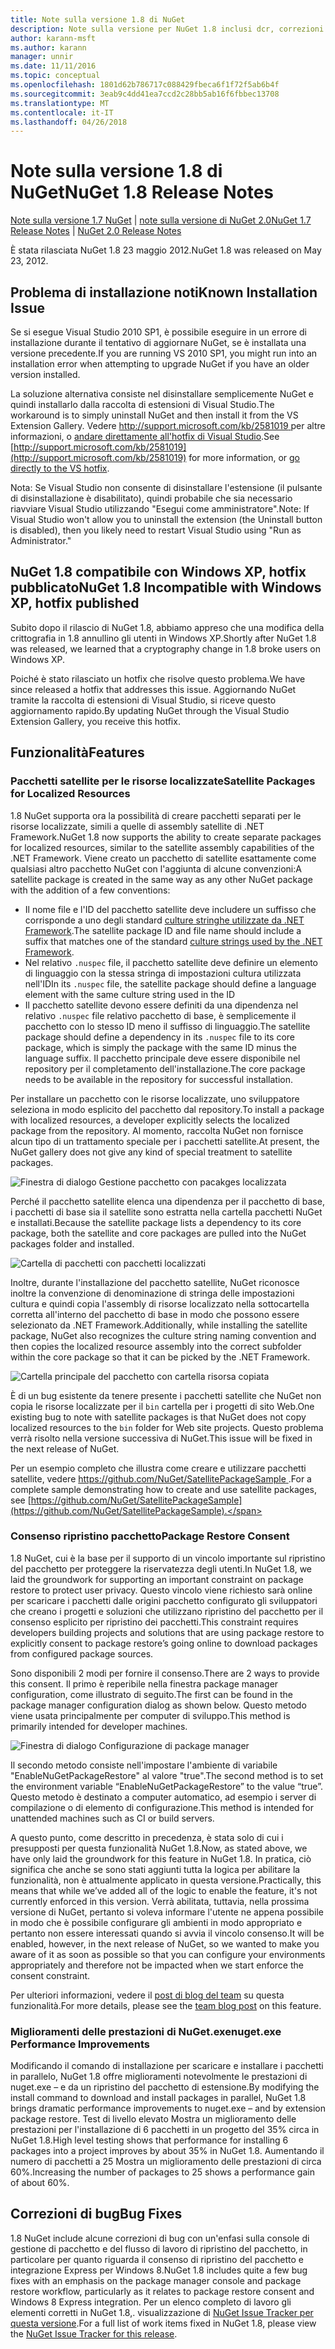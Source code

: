 ```yaml
---
title: Note sulla versione 1.8 di NuGet
description: Note sulla versione per NuGet 1.8 inclusi dcr, correzioni di bug, le funzionalità aggiunte e problemi noti.
author: karann-msft
ms.author: karann
manager: unnir
ms.date: 11/11/2016
ms.topic: conceptual
ms.openlocfilehash: 1801d62b786717c088429fbeca6f1f72f5ab6b4f
ms.sourcegitcommit: 3eab9c4dd41ea7ccd2c28bb5ab16f6fbbec13708
ms.translationtype: MT
ms.contentlocale: it-IT
ms.lasthandoff: 04/26/2018
---
```

# <a name="nuget-18-release-notes"></a><span data-ttu-id="439d8-103">Note sulla versione 1.8 di NuGet</span><span class="sxs-lookup"><span data-stu-id="439d8-103">NuGet 1.8 Release Notes</span></span>

<span data-ttu-id="439d8-104">[Note sulla versione 1.7 NuGet](../release-notes/nuget-1.7.md) | [note sulla versione di NuGet 2.0](../release-notes/nuget-2.0.md)</span><span class="sxs-lookup"><span data-stu-id="439d8-104">[NuGet 1.7 Release Notes](../release-notes/nuget-1.7.md) | [NuGet 2.0 Release Notes](../release-notes/nuget-2.0.md)</span></span>

<span data-ttu-id="439d8-105">È stata rilasciata NuGet 1.8 23 maggio 2012.</span><span class="sxs-lookup"><span data-stu-id="439d8-105">NuGet 1.8 was released on May 23, 2012.</span></span>

## <a name="known-installation-issue"></a><span data-ttu-id="439d8-106">Problema di installazione noti</span><span class="sxs-lookup"><span data-stu-id="439d8-106">Known Installation Issue</span></span>
<span data-ttu-id="439d8-107">Se si esegue Visual Studio 2010 SP1, è possibile eseguire in un errore di installazione durante il tentativo di aggiornare NuGet, se è installata una versione precedente.</span><span class="sxs-lookup"><span data-stu-id="439d8-107">If you are running VS 2010 SP1, you might run into an installation error when attempting to upgrade NuGet if you have an older version installed.</span></span>

<span data-ttu-id="439d8-108">La soluzione alternativa consiste nel disinstallare semplicemente NuGet e quindi installarlo dalla raccolta di estensioni di Visual Studio.</span><span class="sxs-lookup"><span data-stu-id="439d8-108">The workaround is to simply uninstall NuGet and then install it from the VS Extension Gallery.</span></span>  <span data-ttu-id="439d8-109">Vedere [ http://support.microsoft.com/kb/2581019 ](http://support.microsoft.com/kb/2581019) per altre informazioni, o [andare direttamente all'hotfix di Visual Studio](http://bit.ly/vsixcertfix).</span><span class="sxs-lookup"><span data-stu-id="439d8-109">See [http://support.microsoft.com/kb/2581019](http://support.microsoft.com/kb/2581019) for more information, or [go directly to the VS hotfix](http://bit.ly/vsixcertfix).</span></span>

<span data-ttu-id="439d8-110">Nota: Se Visual Studio non consente di disinstallare l'estensione (il pulsante di disinstallazione è disabilitato), quindi probabile che sia necessario riavviare Visual Studio utilizzando "Esegui come amministratore".</span><span class="sxs-lookup"><span data-stu-id="439d8-110">Note: If Visual Studio won't allow you to uninstall the extension (the Uninstall button is disabled), then you likely need to restart Visual Studio using "Run as Administrator."</span></span>

## <a name="nuget-18-incompatible-with-windows-xp-hotfix-published"></a><span data-ttu-id="439d8-111">NuGet 1.8 compatibile con Windows XP, hotfix pubblicato</span><span class="sxs-lookup"><span data-stu-id="439d8-111">NuGet 1.8 Incompatible with Windows XP, hotfix published</span></span>

<span data-ttu-id="439d8-112">Subito dopo il rilascio di NuGet 1.8, abbiamo appreso che una modifica della crittografia in 1.8 annullino gli utenti in Windows XP.</span><span class="sxs-lookup"><span data-stu-id="439d8-112">Shortly after NuGet 1.8 was released, we learned that a cryptography change in 1.8 broke users on Windows XP.</span></span>

<span data-ttu-id="439d8-113">Poiché è stato rilasciato un hotfix che risolve questo problema.</span><span class="sxs-lookup"><span data-stu-id="439d8-113">We have since released a hotfix that addresses this issue.</span></span>  <span data-ttu-id="439d8-114">Aggiornando NuGet tramite la raccolta di estensioni di Visual Studio, si riceve questo aggiornamento rapido.</span><span class="sxs-lookup"><span data-stu-id="439d8-114">By updating NuGet through the Visual Studio Extension Gallery, you receive this hotfix.</span></span>

## <a name="features"></a><span data-ttu-id="439d8-115">Funzionalità</span><span class="sxs-lookup"><span data-stu-id="439d8-115">Features</span></span>

### <a name="satellite-packages-for-localized-resources"></a><span data-ttu-id="439d8-116">Pacchetti satellite per le risorse localizzate</span><span class="sxs-lookup"><span data-stu-id="439d8-116">Satellite Packages for Localized Resources</span></span>
<span data-ttu-id="439d8-117">1.8 NuGet supporta ora la possibilità di creare pacchetti separati per le risorse localizzate, simili a quelle di assembly satellite di .NET Framework.</span><span class="sxs-lookup"><span data-stu-id="439d8-117">NuGet 1.8 now supports the ability to create separate packages for localized resources, similar to the satellite assembly capabilities of the .NET Framework.</span></span>  <span data-ttu-id="439d8-118">Viene creato un pacchetto di satellite esattamente come qualsiasi altro pacchetto NuGet con l'aggiunta di alcune convenzioni:</span><span class="sxs-lookup"><span data-stu-id="439d8-118">A satellite package is created in the same way as any other NuGet package with the addition of a few conventions:</span></span>

* <span data-ttu-id="439d8-119">Il nome file e l'ID del pacchetto satellite deve includere un suffisso che corrisponde a uno degli standard [culture stringhe utilizzate da .NET Framework](http://msdn.microsoft.com/goglobal/bb896001.aspx).</span><span class="sxs-lookup"><span data-stu-id="439d8-119">The satellite package ID and file name should include a suffix that matches one of the standard [culture strings used by the .NET Framework](http://msdn.microsoft.com/goglobal/bb896001.aspx).</span></span>
* <span data-ttu-id="439d8-120">Nel relativo `.nuspec` file, il pacchetto satellite deve definire un elemento di linguaggio con la stessa stringa di impostazioni cultura utilizzata nell'ID</span><span class="sxs-lookup"><span data-stu-id="439d8-120">In its `.nuspec` file, the satellite package should define a language element with the same culture string used in the ID</span></span>
* <span data-ttu-id="439d8-121">Il pacchetto satellite devono essere definiti da una dipendenza nel relativo `.nuspec` file relativo pacchetto di base, è semplicemente il pacchetto con lo stesso ID meno il suffisso di linguaggio.</span><span class="sxs-lookup"><span data-stu-id="439d8-121">The satellite package should define a dependency in its `.nuspec` file to its core package, which is simply the package with the same ID minus the language suffix.</span></span>  <span data-ttu-id="439d8-122">Il pacchetto principale deve essere disponibile nel repository per il completamento dell'installazione.</span><span class="sxs-lookup"><span data-stu-id="439d8-122">The core package needs to be available in the repository for successful installation.</span></span>

<span data-ttu-id="439d8-123">Per installare un pacchetto con le risorse localizzate, uno sviluppatore seleziona in modo esplicito del pacchetto dal repository.</span><span class="sxs-lookup"><span data-stu-id="439d8-123">To install a package with localized resources, a developer explicitly selects the localized package from the repository.</span></span> <span data-ttu-id="439d8-124">Al momento, raccolta NuGet non fornisce alcun tipo di un trattamento speciale per i pacchetti satellite.</span><span class="sxs-lookup"><span data-stu-id="439d8-124">At present, the NuGet gallery does not give any kind of special treatment to satellite packages.</span></span>

![Finestra di dialogo Gestione pacchetto con pacakges localizzata](./media/dlg-w-loc-packs.png)

<span data-ttu-id="439d8-126">Perché il pacchetto satellite elenca una dipendenza per il pacchetto di base, i pacchetti di base sia il satellite sono estratta nella cartella pacchetti NuGet e installati.</span><span class="sxs-lookup"><span data-stu-id="439d8-126">Because the satellite package lists a dependency to its core package, both the satellite and core packages are pulled into the NuGet packages folder and installed.</span></span>

![Cartella di pacchetti con pacchetti localizzati](./media/fldr-loc-packs.png)

<span data-ttu-id="439d8-128">Inoltre, durante l'installazione del pacchetto satellite, NuGet riconosce inoltre la convenzione di denominazione di stringa delle impostazioni cultura e quindi copia l'assembly di risorse localizzato nella sottocartella corretta all'interno del pacchetto di base in modo che possono essere selezionato da .NET Framework.</span><span class="sxs-lookup"><span data-stu-id="439d8-128">Additionally, while installing the satellite package, NuGet also recognizes the culture string naming convention and then copies the localized resource assembly into the correct subfolder within the core package so that it can be picked by the .NET Framework.</span></span>

![Cartella principale del pacchetto con cartella risorsa copiata](./media/fldr-copied-loc.png)

<span data-ttu-id="439d8-130">È di un bug esistente da tenere presente i pacchetti satellite che NuGet non copia le risorse localizzate per il `bin` cartella per i progetti di sito Web.</span><span class="sxs-lookup"><span data-stu-id="439d8-130">One existing bug to note with satellite packages is that NuGet does not copy localized resources to the `bin` folder for Web site projects.</span></span>  <span data-ttu-id="439d8-131">Questo problema verrà risolto nella versione successiva di NuGet.</span><span class="sxs-lookup"><span data-stu-id="439d8-131">This issue will be fixed in the next release of NuGet.</span></span>

<span data-ttu-id="439d8-132">Per un esempio completo che illustra come creare e utilizzare pacchetti satellite, vedere [ https://github.com/NuGet/SatellitePackageSample ](https://github.com/NuGet/SatellitePackageSample).</span><span class="sxs-lookup"><span data-stu-id="439d8-132">For a complete sample demonstrating how to create and use satellite packages, see [https://github.com/NuGet/SatellitePackageSample](https://github.com/NuGet/SatellitePackageSample).</span></span>

### <a name="package-restore-consent"></a><span data-ttu-id="439d8-133">Consenso ripristino pacchetto</span><span class="sxs-lookup"><span data-stu-id="439d8-133">Package Restore Consent</span></span>
<span data-ttu-id="439d8-134">1.8 NuGet, cui è la base per il supporto di un vincolo importante sul ripristino del pacchetto per proteggere la riservatezza degli utenti.</span><span class="sxs-lookup"><span data-stu-id="439d8-134">In NuGet 1.8, we laid the groundwork for supporting an important constraint on package restore to protect user privacy.</span></span> <span data-ttu-id="439d8-135">Questo vincolo viene richiesto sarà online per scaricare i pacchetti dalle origini pacchetto configurato gli sviluppatori che creano i progetti e soluzioni che utilizzano ripristino del pacchetto per il consenso esplicito per ripristino dei pacchetti.</span><span class="sxs-lookup"><span data-stu-id="439d8-135">This constraint requires developers building projects and solutions that are using package restore to explicitly consent to package restore’s going online to download packages from configured package sources.</span></span>

<span data-ttu-id="439d8-136">Sono disponibili 2 modi per fornire il consenso.</span><span class="sxs-lookup"><span data-stu-id="439d8-136">There are 2 ways to provide this consent.</span></span> <span data-ttu-id="439d8-137">Il primo è reperibile nella finestra package manager configuration, come illustrato di seguito.</span><span class="sxs-lookup"><span data-stu-id="439d8-137">The first can be found in the package manager configuration dialog as shown below.</span></span>  <span data-ttu-id="439d8-138">Questo metodo viene usata principalmente per computer di sviluppo.</span><span class="sxs-lookup"><span data-stu-id="439d8-138">This method is primarily intended for developer machines.</span></span>

![Finestra di dialogo Configurazione di package manager](./media/pr-consent-configdlg.png)

<span data-ttu-id="439d8-140">Il secondo metodo consiste nell'impostare l'ambiente di variabile "EnableNuGetPackageRestore" al valore "true".</span><span class="sxs-lookup"><span data-stu-id="439d8-140">The second method is to set the environment variable “EnableNuGetPackageRestore” to the value “true”.</span></span>  <span data-ttu-id="439d8-141">Questo metodo è destinato a computer automatico, ad esempio i server di compilazione o di elemento di configurazione.</span><span class="sxs-lookup"><span data-stu-id="439d8-141">This method is intended for unattended machines such as CI or build servers.</span></span>

<span data-ttu-id="439d8-142">A questo punto, come descritto in precedenza, è stata solo di cui i presupposti per questa funzionalità NuGet 1.8.</span><span class="sxs-lookup"><span data-stu-id="439d8-142">Now, as stated above, we have only laid the groundwork for this feature in NuGet 1.8.</span></span>  <span data-ttu-id="439d8-143">In pratica, ciò significa che anche se sono stati aggiunti tutta la logica per abilitare la funzionalità, non è attualmente applicato in questa versione.</span><span class="sxs-lookup"><span data-stu-id="439d8-143">Practically, this means that while we’ve added all of the logic to enable the feature, it's not currently enforced in this version.</span></span> <span data-ttu-id="439d8-144">Verrà abilitata, tuttavia, nella prossima versione di NuGet, pertanto si voleva informare l'utente ne appena possibile in modo che è possibile configurare gli ambienti in modo appropriato e pertanto non essere interessati quando si avvia il vincolo consenso.</span><span class="sxs-lookup"><span data-stu-id="439d8-144">It will be enabled, however, in the next release of NuGet, so we wanted to make you aware of it as soon as possible so that you can configure your environments appropriately and therefore not be impacted when we start enforce the consent constraint.</span></span>

<span data-ttu-id="439d8-145">Per ulteriori informazioni, vedere il [post di blog del team](http://blog.nuget.org/20120518/package-restore-and-consent.html) su questa funzionalità.</span><span class="sxs-lookup"><span data-stu-id="439d8-145">For more details, please see the [team blog post](http://blog.nuget.org/20120518/package-restore-and-consent.html) on this feature.</span></span>

### <a name="nugetexe-performance-improvements"></a><span data-ttu-id="439d8-146">Miglioramenti delle prestazioni di NuGet.exe</span><span class="sxs-lookup"><span data-stu-id="439d8-146">nuget.exe Performance Improvements</span></span>
<span data-ttu-id="439d8-147">Modificando il comando di installazione per scaricare e installare i pacchetti in parallelo, NuGet 1.8 offre miglioramenti notevolmente le prestazioni di nuget.exe – e da un ripristino del pacchetto di estensione.</span><span class="sxs-lookup"><span data-stu-id="439d8-147">By modifying the install command to download and install packages in parallel, NuGet 1.8 brings dramatic performance improvements to nuget.exe – and by extension package restore.</span></span>  <span data-ttu-id="439d8-148">Test di livello elevato Mostra un miglioramento delle prestazioni per l'installazione di 6 pacchetti in un progetto del 35% circa in NuGet 1.8.</span><span class="sxs-lookup"><span data-stu-id="439d8-148">High level testing shows that performance for installing 6 packages into a project improves by about 35% in NuGet 1.8.</span></span>  <span data-ttu-id="439d8-149">Aumentando il numero di pacchetti a 25 Mostra un miglioramento delle prestazioni di circa 60%.</span><span class="sxs-lookup"><span data-stu-id="439d8-149">Increasing the number of packages to 25 shows a performance gain of about 60%.</span></span>

## <a name="bug-fixes"></a><span data-ttu-id="439d8-150">Correzioni di bug</span><span class="sxs-lookup"><span data-stu-id="439d8-150">Bug Fixes</span></span>
<span data-ttu-id="439d8-151">1.8 NuGet include alcune correzioni di bug con un'enfasi sulla console di gestione di pacchetto e del flusso di lavoro di ripristino del pacchetto, in particolare per quanto riguarda il consenso di ripristino del pacchetto e integrazione Express per Windows 8.</span><span class="sxs-lookup"><span data-stu-id="439d8-151">NuGet 1.8 includes quite a few bug fixes with an emphasis on the package manager console and package restore workflow, particularly as it relates to package restore consent and Windows 8 Express integration.</span></span>
<span data-ttu-id="439d8-152">Per un elenco completo di lavoro gli elementi corretti in NuGet 1.8,. visualizzazione di [NuGet Issue Tracker per questa versione](http://nuget.codeplex.com/workitem/list/advanced?keyword=&status=Closed&type=All&priority=All&release=NuGet%201.8&assignedTo=All&component=All&sortField=Votes&sortDirection=Descending&page=0).</span><span class="sxs-lookup"><span data-stu-id="439d8-152">For a full list of work items fixed in NuGet 1.8, please view the [NuGet Issue Tracker for this release](http://nuget.codeplex.com/workitem/list/advanced?keyword=&status=Closed&type=All&priority=All&release=NuGet%201.8&assignedTo=All&component=All&sortField=Votes&sortDirection=Descending&page=0).</span></span>
